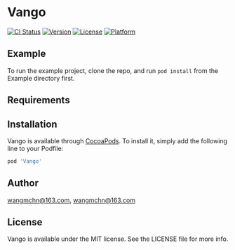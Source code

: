 # Vango

[![CI Status](https://img.shields.io/travis/wangmchn@163.com/Vango.svg?style=flat)](https://travis-ci.org/wangmchn@163.com/Vango)
[![Version](https://img.shields.io/cocoapods/v/Vango.svg?style=flat)](https://cocoapods.org/pods/Vango)
[![License](https://img.shields.io/cocoapods/l/Vango.svg?style=flat)](https://cocoapods.org/pods/Vango)
[![Platform](https://img.shields.io/cocoapods/p/Vango.svg?style=flat)](https://cocoapods.org/pods/Vango)

## Example

To run the example project, clone the repo, and run `pod install` from the Example directory first.

## Requirements

## Installation

Vango is available through [CocoaPods](https://cocoapods.org). To install
it, simply add the following line to your Podfile:

```ruby
pod 'Vango'
```

## Author

wangmchn@163.com, wangmchn@163.com

## License

Vango is available under the MIT license. See the LICENSE file for more info.
